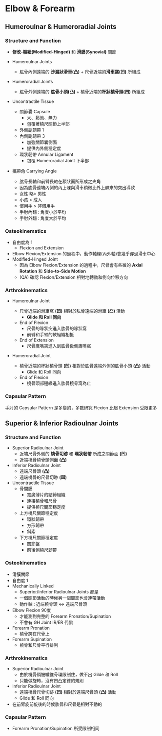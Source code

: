 # Elbow & Forearm

## Humeroulnar & Humeroradial Joints

### Structure and Function

* **修改-樞紐(Modified-Hinged)** 和 **滑膜(Synovial)** 關節  

* Humeroulnar Joints
	* 肱骨內側遠端的 **沙漏狀滑車(凸)** + 尺骨近端的**滑車窩(凹)** 所組成  

* Humeroradial Joints
	* 肱骨外側遠端的 **肱骨小頭(凸)** + 橈骨近端的**杯狀橈骨頭(凹)** 所組成

* Uncontractile Tissue
	* 關節囊 Capsule
		* 大、鬆弛、無力
		* 包覆著橈尺關節上半部
	* 外側副韌帶 1
	* 內側副韌帶 3
		* 加強關節囊側面
		* 提供內外側穩定度
	* 環狀韌帶 Annular Ligament
		* 包覆 Humeroradial Joint 下半部  

* 攜帶角 Carrying Angle
	* 肱骨長軸和前臂長軸在額狀面所形成之夾角
	* 因為肱骨遠端內側的內上髁與滑車稍微比外上髁來的突出導致
	* 女性 略> 男性
	* 小孩 > 成人
	* 慣用手 > 非慣用手
	* 手肘內翻 : 角度小於平均
	* 手肘外翻 : 角度大於平均  

### Osteokinematics
* 自由度為 1
	* Flexion and Extension
* Elbow Flexion/Extension 的過程中，動作軸線(內外軸)會幾乎穿過滑車中心
* Modified-Hinged Joint
	* 因為 Elbow Flexion/Extension 的過程中，尺骨會有些微的 **Axial Rotation** 和 **Side-to-Side Motion**
	* (QA) 確認 Flexion/Extension 相對地轉動和側向位移方向

### Arthrokinematics
* Humeroulnar Joint
	* 尺骨近端的滑車窩 **(凹)** 相對於肱骨遠端的滑車 **(凸)** 活動
		* **Glide 和 Roll 同向**
	* End of Flexion
		* 尺骨的喙狀突進入肱骨的喙狀窩
		* 前臂和手臂的軟組織相抵
	* End of Extension
		* 尺骨鷹嘴突進入到肱骨後側鷹嘴窩  

* Humeroradial Joint
	* 橈骨近端的杯狀橈骨頭 **(凹)** 相對於肱骨遠端外側的肱骨小頭 **(凸)** 活動
		* Glide 和 Roll 同向
	* End of Flexion
		* 橈骨頭部邊緣進入肱骨橈骨窩為止  

### Capsular Pattern
手肘的 Capsular Pattern 是多變的，多數研究 Flexion 比起 Extension 受限更多




## Superior & Inferior Radioulnar Joints
### Structure and Function
* Superior Radioulnar Joint
	* 近端尺骨外側的 **橈骨切跡** 和 **環狀韌帶** 所成之關節面 **(凹)**
	* 近端橈骨橈骨頭側面 **(凸)**
* Inferior Radioulnar Joint
	* 遠端尺骨頭 **(凸)**
	* 遠端橈骨的尺骨切跡 **(凹)**
* Uncontractile Tissue
	* 骨間膜
		* 寬廣薄片的結締組織
		* 連接橈骨和尺骨
		* 提供橈尺關節穩定度
	* 上方橈尺關節穩定度
		* 環狀韌帶
		* 方形韌帶
		* 斜索
	* 下方橈尺關節穩定度
		* 關節盤
		* 前後側橈尺韌帶  

### Osteokinematics
* 滑膜關節
* 自由度 1
* Mechanically Linked
	* Superior/Inferior Radioulnar Joints 都是
	* 一個關節活動的時候另一個關節也會連帶活動
	* 動作軸 : 近端橈骨頭 <-> 遠端尺骨頭
* Elbow Flexion 90度
	* 才能測到完整的 Forearm Pronation/Supination
	* 不會有 GH Joint IR/ER 代償
* Forearm Pronation
	* 橈骨跨在尺骨上
* Forearm Supination
	* 橈骨和尺骨平行排列  

### Arthrokinematics
* Superior Radioulnar Joint
	* 由於橈骨頭被纖維骨環限制住，做不出 Gilde 和 Roll
	* 只能做旋轉，沒有凹凸定律的規則
* Inferior Radioulnar Joint
	* 遠端橈骨尺骨切跡 **(凹)** 相對於遠端尺骨頭 **(凸)** 活動
	* Glide 和 Roll 同向
* 在前臂旋前旋後的時候肱骨和尺骨是相對不動的

### Capsular Pattern
* Forearm Pronation/Supination 所受限制相同
